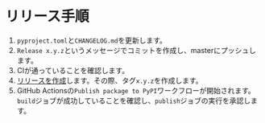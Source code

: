 # リリース手順

1. `pyproject.toml`と`CHANGELOG.md`を更新します。
2. `Release x.y.z`というメッセージでコミットを作成し、masterにプッシュします。
3. CIが通っていることを確認します。
4. [リリースを作成](https://github.com/ciffelia/matplotlib-fontja/releases/new)します。その際、タグ`x.y.z`を作成します。
5. GitHub Actionsの`Publish package to PyPI`ワークフローが開始されます。`build`ジョブが成功していることを確認し、`publish`ジョブの実行を承認します。
